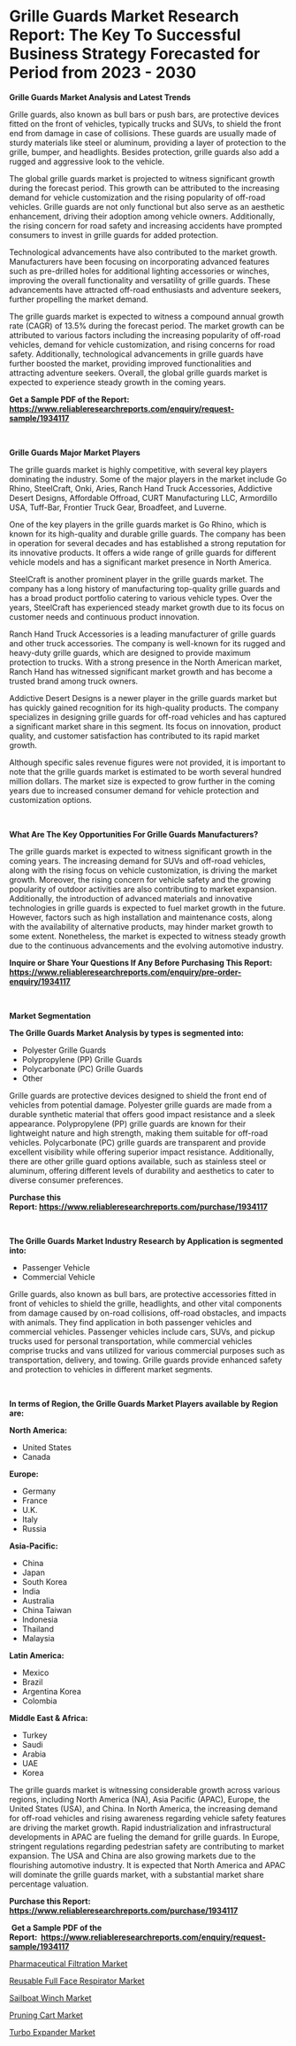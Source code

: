 <p><h1>Grille Guards Market Research Report: The Key To Successful Business Strategy Forecasted for Period from 2023 - 2030</h1></p><p><strong>Grille Guards Market Analysis and Latest Trends</strong></p>
<p><p>Grille guards, also known as bull bars or push bars, are protective devices fitted on the front of vehicles, typically trucks and SUVs, to shield the front end from damage in case of collisions. These guards are usually made of sturdy materials like steel or aluminum, providing a layer of protection to the grille, bumper, and headlights. Besides protection, grille guards also add a rugged and aggressive look to the vehicle.</p><p>The global grille guards market is projected to witness significant growth during the forecast period. This growth can be attributed to the increasing demand for vehicle customization and the rising popularity of off-road vehicles. Grille guards are not only functional but also serve as an aesthetic enhancement, driving their adoption among vehicle owners. Additionally, the rising concern for road safety and increasing accidents have prompted consumers to invest in grille guards for added protection.</p><p>Technological advancements have also contributed to the market growth. Manufacturers have been focusing on incorporating advanced features such as pre-drilled holes for additional lighting accessories or winches, improving the overall functionality and versatility of grille guards. These advancements have attracted off-road enthusiasts and adventure seekers, further propelling the market demand.</p><p>The grille guards market is expected to witness a compound annual growth rate (CAGR) of 13.5% during the forecast period. The market growth can be attributed to various factors including the increasing popularity of off-road vehicles, demand for vehicle customization, and rising concerns for road safety. Additionally, technological advancements in grille guards have further boosted the market, providing improved functionalities and attracting adventure seekers. Overall, the global grille guards market is expected to experience steady growth in the coming years.</p></p>
<p><strong>Get a Sample PDF of the Report:&nbsp; <a href="https://www.reliableresearchreports.com/enquiry/request-sample/1934117">https://www.reliableresearchreports.com/enquiry/request-sample/1934117</a></strong></p>
<p>&nbsp;</p>
<p><strong>Grille Guards Major Market Players</strong></p>
<p><p>The grille guards market is highly competitive, with several key players dominating the industry. Some of the major players in the market include Go Rhino, SteelCraft, Onki, Aries, Ranch Hand Truck Accessories, Addictive Desert Designs, Affordable Offroad, CURT Manufacturing LLC, Armordillo USA, Tuff-Bar, Frontier Truck Gear, Broadfeet, and Luverne.</p><p>One of the key players in the grille guards market is Go Rhino, which is known for its high-quality and durable grille guards. The company has been in operation for several decades and has established a strong reputation for its innovative products. It offers a wide range of grille guards for different vehicle models and has a significant market presence in North America.</p><p>SteelCraft is another prominent player in the grille guards market. The company has a long history of manufacturing top-quality grille guards and has a broad product portfolio catering to various vehicle types. Over the years, SteelCraft has experienced steady market growth due to its focus on customer needs and continuous product innovation.</p><p>Ranch Hand Truck Accessories is a leading manufacturer of grille guards and other truck accessories. The company is well-known for its rugged and heavy-duty grille guards, which are designed to provide maximum protection to trucks. With a strong presence in the North American market, Ranch Hand has witnessed significant market growth and has become a trusted brand among truck owners.</p><p>Addictive Desert Designs is a newer player in the grille guards market but has quickly gained recognition for its high-quality products. The company specializes in designing grille guards for off-road vehicles and has captured a significant market share in this segment. Its focus on innovation, product quality, and customer satisfaction has contributed to its rapid market growth.</p><p>Although specific sales revenue figures were not provided, it is important to note that the grille guards market is estimated to be worth several hundred million dollars. The market size is expected to grow further in the coming years due to increased consumer demand for vehicle protection and customization options.</p></p>
<p>&nbsp;</p>
<p><strong>What Are The Key Opportunities For Grille Guards Manufacturers?</strong></p>
<p><p>The grille guards market is expected to witness significant growth in the coming years. The increasing demand for SUVs and off-road vehicles, along with the rising focus on vehicle customization, is driving the market growth. Moreover, the rising concern for vehicle safety and the growing popularity of outdoor activities are also contributing to market expansion. Additionally, the introduction of advanced materials and innovative technologies in grille guards is expected to fuel market growth in the future. However, factors such as high installation and maintenance costs, along with the availability of alternative products, may hinder market growth to some extent. Nonetheless, the market is expected to witness steady growth due to the continuous advancements and the evolving automotive industry.</p></p>
<p><strong>Inquire or Share Your Questions If Any Before Purchasing This Report: <a href="https://www.reliableresearchreports.com/enquiry/pre-order-enquiry/1934117">https://www.reliableresearchreports.com/enquiry/pre-order-enquiry/1934117</a></strong></p>
<p>&nbsp;</p>
<p><strong>Market Segmentation</strong></p>
<p><strong>The Grille Guards Market Analysis by types is segmented into:</strong></p>
<p><ul><li>Polyester Grille Guards</li><li>Polypropylene (PP) Grille Guards</li><li>Polycarbonate (PC) Grille Guards</li><li>Other</li></ul></p>
<p><p>Grille guards are protective devices designed to shield the front end of vehicles from potential damage. Polyester grille guards are made from a durable synthetic material that offers good impact resistance and a sleek appearance. Polypropylene (PP) grille guards are known for their lightweight nature and high strength, making them suitable for off-road vehicles. Polycarbonate (PC) grille guards are transparent and provide excellent visibility while offering superior impact resistance. Additionally, there are other grille guard options available, such as stainless steel or aluminum, offering different levels of durability and aesthetics to cater to diverse consumer preferences.</p></p>
<p><strong>Purchase this Report:&nbsp;<a href="https://www.reliableresearchreports.com/purchase/1934117">https://www.reliableresearchreports.com/purchase/1934117</a></strong></p>
<p>&nbsp;</p>
<p><strong>The Grille Guards Market Industry Research by Application is segmented into:</strong></p>
<p><ul><li>Passenger Vehicle</li><li>Commercial Vehicle</li></ul></p>
<p><p>Grille guards, also known as bull bars, are protective accessories fitted in front of vehicles to shield the grille, headlights, and other vital components from damage caused by on-road collisions, off-road obstacles, and impacts with animals. They find application in both passenger vehicles and commercial vehicles. Passenger vehicles include cars, SUVs, and pickup trucks used for personal transportation, while commercial vehicles comprise trucks and vans utilized for various commercial purposes such as transportation, delivery, and towing. Grille guards provide enhanced safety and protection to vehicles in different market segments.</p></p>
<p>&nbsp;</p>
<p><strong>In terms of Region, the Grille Guards Market Players available by Region are:</strong></p>
<p>
    <p> <strong> North America: </strong>
        <ul>
            <li>United States</li>
            <li>Canada</li>
        </ul>
        </p> 
    <p> <strong> Europe: </strong>
        <ul>
            <li>Germany</li>
            <li>France</li>
            <li>U.K.</li>
            <li>Italy</li>
            <li>Russia</li>
        </ul>
        </p> 
    <p> <strong> Asia-Pacific: </strong>
        <ul>
            <li>China</li>
            <li>Japan</li>
            <li>South Korea</li>
            <li>India</li>
            <li>Australia</li>
            <li>China Taiwan</li>
            <li>Indonesia</li>
            <li>Thailand</li>
            <li>Malaysia</li>
        </ul>
        </p> 
    <p> <strong> Latin America: </strong>
        <ul>
            <li>Mexico</li>
            <li>Brazil</li>
            <li>Argentina Korea</li>
            <li>Colombia</li>
        </ul>
        </p> 
    <p> <strong> Middle East & Africa: </strong>
        <ul>
            <li>Turkey</li>
            <li>Saudi</li>
            <li>Arabia</li>
            <li>UAE</li>
            <li>Korea</li>
        </ul>
    </p>
    </p>
<p><p>The grille guards market is witnessing considerable growth across various regions, including North America (NA), Asia Pacific (APAC), Europe, the United States (USA), and China. In North America, the increasing demand for off-road vehicles and rising awareness regarding vehicle safety features are driving the market growth. Rapid industrialization and infrastructural developments in APAC are fueling the demand for grille guards. In Europe, stringent regulations regarding pedestrian safety are contributing to market expansion. The USA and China are also growing markets due to the flourishing automotive industry. It is expected that North America and APAC will dominate the grille guards market, with a substantial market share percentage valuation.</p></p>
<p><strong>Purchase this Report: <a href="https://www.reliableresearchreports.com/purchase/1934117">https://www.reliableresearchreports.com/purchase/1934117</a></strong></p>
<p>&nbsp;<strong>Get a Sample PDF of the Report:&nbsp;&nbsp;<a href="https://www.reliableresearchreports.com/enquiry/request-sample/1934117">https://www.reliableresearchreports.com/enquiry/request-sample/1934117</a></strong></p>
<p><strong></strong></p>
<p><p><a href="https://www.linkedin.com/pulse/pharmaceutical-filtration-market-size-growth-forecast-from-vqfce/">Pharmaceutical Filtration Market</a></p><p><a href="https://medium.com/@prakrishnarp23/reusable-full-face-respirator-market-focuses-on-market-share-size-and-projected-forecast-till-2030-bacac8095b6e">Reusable Full Face Respirator Market</a></p><p><a href="https://github.com/deliacustodio40/Market-Research-Report-List-1/blob/main/sailboat-winch-market.md">Sailboat Winch Market</a></p><p><a href="https://github.com/scarol104/Market-Research-Report-List-1/blob/main/pruning-cart-market.md">Pruning Cart Market</a></p><p><a href="https://www.linkedin.com/pulse/turbo-expander-market-research-report-provides-thorough-0qpue/">Turbo Expander Market</a></p></p>